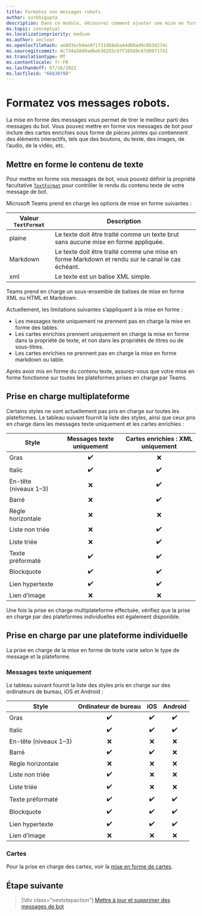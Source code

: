```yaml
---
title: Formatez vos messages robots.
author: surbhigupta
description: Dans ce module, découvrez comment ajouter une mise en forme et des styles enrichis à vos messages de bot, tels que la barre d’accès, la liste ordonnée et non triée, le lien hypertexte, le lien d’image, etc.
ms.topic: conceptual
ms.localizationpriority: medium
ms.author: anclear
ms.openlocfilehash: ae803ecb4ae971731d68eba44d08ad9c8b3d274c
ms.sourcegitcommit: 0c734a5809ad6eb36255c97f38589c67d0971741
ms.translationtype: MT
ms.contentlocale: fr-FR
ms.lasthandoff: 07/16/2022
ms.locfileid: "66830798"
---
```

# <a name="format-your-bot-messages"></a>Formatez vos messages robots.

La mise en forme des messages vous permet de tirer le meilleur parti des messages du bot. Vous pouvez mettre en forme vos messages de bot pour inclure des cartes enrichies sous forme de pièces jointes qui contiennent des éléments interactifs, tels que des boutons, du texte, des images, de l’audio, de la vidéo, etc.

## <a name="format-text-content"></a>Mettre en forme le contenu de texte

Pour mettre en forme vos messages de bot, vous pouvez définir la propriété facultative [`TextFormat`](/bot-framework/dotnet/bot-builder-dotnet-create-messages#customizing-a-message) pour contrôler le rendu du contenu texte de votre message de bot.

Microsoft Teams prend en charge les options de mise en forme suivantes :

| Valeur `TextFormat` | Description |
| --- | --- |
| plaine | Le texte doit être traité comme un texte brut sans aucune mise en forme appliquée.|
| Markdown | Le texte doit être traité comme une mise en forme Markdown et rendu sur le canal le cas échéant. |
| xml | Le texte est un balise XML simple. |

Teams prend en charge un sous-ensemble de balises de mise en forme XML ou HTML et Markdown.

Actuellement, les limitations suivantes s’appliquent à la mise en forme :

* Les messages texte uniquement ne prennent pas en charge la mise en forme des tables.
* Les cartes enrichies prennent uniquement en charge la mise en forme dans la propriété de texte, et non dans les propriétés de titres ou de sous-titres.
* Les cartes enrichies ne prennent pas en charge la mise en forme markdown ou table.

Après avoir mis en forme du contenu texte, assurez-vous que votre mise en forme fonctionne sur toutes les plateformes prises en charge par Teams.

## <a name="cross-platform-support"></a>Prise en charge multiplateforme

Certains styles ne sont actuellement pas pris en charge sur toutes les plateformes. Le tableau suivant fournit la liste des styles, ainsi que ceux pris en charge dans les messages texte uniquement et les cartes enrichies :

| Style                     | Messages texte uniquement | Cartes enrichies : XML uniquement |
| ---                       | :---: | :---: |
| Gras                      | ✔️️ | ❌ |
| Italic                    | ✔️ | ✔️ |
| En-tête (niveaux 1&ndash;3) | ❌ | ✔️ |
| Barré             | ❌ | ✔️ |
| Règle horizontale           | ❌ | ❌ |
| Liste non triée            | ❌ | ✔️ |
| Liste triée              | ❌ | ✔️ |
| Texte préformaté         | ✔️ | ✔️ |
| Blockquote                | ✔️ | ✔️ |
| Lien hypertexte                 | ✔️ | ✔️ |
| Lien d’image                | ❌ | ❌ |

Une fois la prise en charge multiplateforme effectuée, vérifiez que la prise en charge par des plateformes individuelles est également disponible.

## <a name="support-by-individual-platform"></a>Prise en charge par une plateforme individuelle

La prise en charge de la mise en forme de texte varie selon le type de message et la plateforme.

### <a name="text-only-messages"></a>Messages texte uniquement

Le tableau suivant fournit la liste des styles pris en charge sur des ordinateurs de bureau, iOS et Android :

| Style                     | Ordinateur de bureau | iOS | Android |
| ---                       | :---: | :---: | :---: |
| Gras                      | ✔️ | ✔️ | ✔️ |
| Italic                    | ✔️ | ✔️ | ✔️ |
| En-tête (niveaux 1&ndash;3) | ❌ | ❌ | ❌ |
| Barré             | ✔️ | ✔️ | ❌ |
| Règle horizontale           | ❌ | ❌ | ❌ |
| Liste non triée            | ✔️ | ❌ | ❌ |
| Liste triée              | ✔️ | ❌ | ❌ |
| Texte préformaté         | ✔️ | ✔️ | ✔️ |
| Blockquote                | ✔️ | ✔️ | ✔️ |
| Lien hypertexte                 | ✔️ | ✔️ | ✔️ |
| Lien d’image                | ❌ | ❌ | ❌ |

### <a name="cards"></a>Cartes

Pour la prise en charge des cartes, voir la [mise en forme de cartes](~/task-modules-and-cards/cards/cards-format.md).

## <a name="next-step"></a>Étape suivante

> [!div class="nextstepaction"]
> [Mettre à jour et supprimer des messages de bot](~/bots/how-to/update-and-delete-bot-messages.md)
